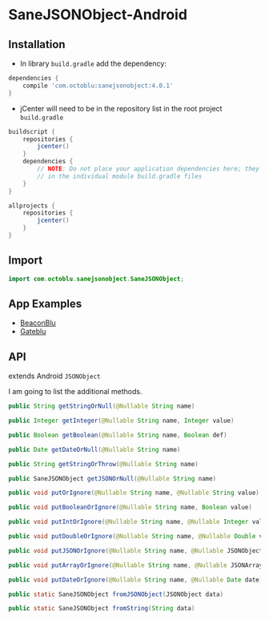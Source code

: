 # SaneJSONObject-Android

## Installation

- In library `build.gradle` add the dependency:

```gradle
dependencies {
    compile 'com.octoblu:sanejsonobject:4.0.1'
}
```

- jCenter will need to be in the repository list in the root project `build.gradle`

```gradle
buildscript {
    repositories {
        jcenter()
    }
    dependencies {
        // NOTE: Do not place your application dependencies here; they belong
        // in the individual module build.gradle files
    }
}

allprojects {
    repositories {
        jcenter()
    }
}
```

## Import

```java
import com.octoblu.sanejsonobject.SaneJSONObject;
```

## App Examples

* [BeaconBlu](https://github.com/octoblu/BeaconBlu-Android)
* [Gateblu](https://github.com/octoblu/gateblu-android)

## API

extends Android `JSONObject`

I am going to list the additional methods.

```java
public String getStringOrNull(@Nullable String name)
```

```java
public Integer getInteger(@Nullable String name, Integer value)
```

```java
public Boolean getBoolean(@Nullable String name, Boolean def)
```

```java
public Date getDateOrNull(@Nullable String name)
```

```java
public String getStringOrThrow(@Nullable String name)
```

```java
public SaneJSONObject getJSONOrNull(@Nullable String name)
```

```java
public void putOrIgnore(@Nullable String name, @Nullable String value)
```

```java
public void putBooleanOrIgnore(@Nullable String name, Boolean value)
```

```java
public void putIntOrIgnore(@Nullable String name, @Nullable Integer value)
```

```java
public void putDoubleOrIgnore(@Nullable String name, @Nullable Double value)
```

```java
public void putJSONOrIgnore(@Nullable String name, @Nullable JSONObject value)
```

```java
public void putArrayOrIgnore(@Nullable String name, @Nullable JSONArray value)
```

```java
public void putDateOrIgnore(@Nullable String name, @Nullable Date date)
```

```java
public static SaneJSONObject fromJSONObject(JSONObject data)
```

```java
public static SaneJSONObject fromString(String data)
```
